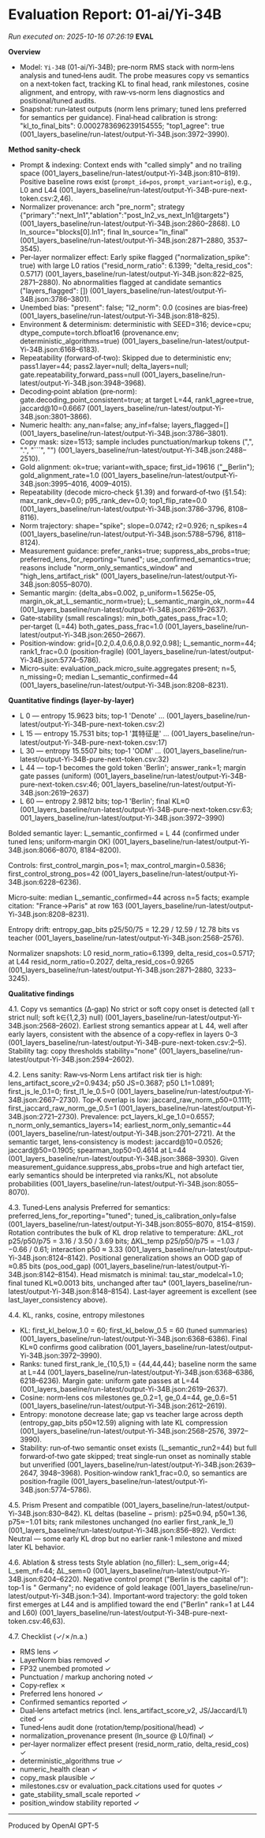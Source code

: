 # Evaluation Report: 01-ai/Yi-34B

*Run executed on: 2025-10-16 07:26:19*
**EVAL**

**Overview**
- Model: `Yi-34B` (01-ai/Yi-34B); pre‑norm RMS stack with norm‑lens analysis and tuned‑lens audit. The probe measures copy vs semantics on a next‑token fact, tracking KL to final head, rank milestones, cosine alignment, and entropy, with raw‑vs‑norm lens diagnostics and positional/tuned audits.
- Snapshot: run‑latest outputs (norm lens primary; tuned lens preferred for semantics per guidance). Final‑head calibration is strong: "kl_to_final_bits": 0.0002783696239154555; "top1_agree": true (001_layers_baseline/run-latest/output-Yi-34B.json:3972–3990).

**Method sanity‑check**
- Prompt & indexing: Context ends with "called simply" and no trailing space (001_layers_baseline/run-latest/output-Yi-34B.json:810–819). Positive baseline rows exist (`prompt_id=pos`, `prompt_variant=orig`), e.g., L0 and L44 (001_layers_baseline/run-latest/output-Yi-34B-pure-next-token.csv:2,46).
- Normalizer provenance: arch "pre_norm"; strategy {"primary":"next_ln1","ablation":"post_ln2_vs_next_ln1@targets"} (001_layers_baseline/run-latest/output-Yi-34B.json:2860–2868). L0 ln_source="blocks[0].ln1"; final ln_source="ln_final" (001_layers_baseline/run-latest/output-Yi-34B.json:2871–2880, 3537–3545).
- Per‑layer normalizer effect: Early spike flagged ("normalization_spike": true) with large L0 ratios ("resid_norm_ratio": 6.1399; "delta_resid_cos": 0.5717) (001_layers_baseline/run-latest/output-Yi-34B.json:822–825, 2871–2880). No abnormalities flagged at candidate semantics ("layers_flagged": []) (001_layers_baseline/run-latest/output-Yi-34B.json:3786–3801).
- Unembed bias: "present": false; "l2_norm": 0.0 (cosines are bias‑free) (001_layers_baseline/run-latest/output-Yi-34B.json:818–825).
- Environment & determinism: deterministic with SEED=316; device=cpu; dtype_compute=torch.bfloat16 (provenance.env; deterministic_algorithms=true) (001_layers_baseline/run-latest/output-Yi-34B.json:6168–6183).
- Repeatability (forward‑of‑two): Skipped due to deterministic env; pass1.layer=44; pass2.layer=null; delta_layers=null; gate.repeatability_forward_pass=null (001_layers_baseline/run-latest/output-Yi-34B.json:3948–3968).
- Decoding‑point ablation (pre‑norm): gate.decoding_point_consistent=true; at target L=44, rank1_agree=true, jaccard@10=0.6667 (001_layers_baseline/run-latest/output-Yi-34B.json:3801–3866).
- Numeric health: any_nan=false; any_inf=false; layers_flagged=[] (001_layers_baseline/run-latest/output-Yi-34B.json:3786–3801).
- Copy mask: size=1513; sample includes punctuation/markup tokens (",", ".", "```", "<!--", "-->") (001_layers_baseline/run-latest/output-Yi-34B.json:2488–2510).
- Gold alignment: ok=true; variant=with_space; first_id=19616 ("▁Berlin"); gold_alignment_rate=1.0 (001_layers_baseline/run-latest/output-Yi-34B.json:3995–4016, 4009–4015).
- Repeatability (decode micro‑check §1.39) and forward‑of‑two (§1.54): max_rank_dev=0.0; p95_rank_dev=0.0; top1_flip_rate=0.0 (001_layers_baseline/run-latest/output-Yi-34B.json:3786–3796, 8108–8116).
- Norm trajectory: shape="spike"; slope=0.0742; r2=0.926; n_spikes=4 (001_layers_baseline/run-latest/output-Yi-34B.json:5788–5796, 8118–8124).
- Measurement guidance: prefer_ranks=true; suppress_abs_probs=true; preferred_lens_for_reporting="tuned"; use_confirmed_semantics=true; reasons include "norm_only_semantics_window" and "high_lens_artifact_risk" (001_layers_baseline/run-latest/output-Yi-34B.json:8055–8070).
- Semantic margin: {delta_abs=0.002, p_uniform=1.5625e-05, margin_ok_at_L_semantic_norm=true}; L_semantic_margin_ok_norm=44 (001_layers_baseline/run-latest/output-Yi-34B.json:2619–2637).
- Gate‑stability (small rescalings): min_both_gates_pass_frac=1.0; per‑target (L=44) both_gates_pass_frac=1.0 (001_layers_baseline/run-latest/output-Yi-34B.json:2650–2667).
- Position‑window: grid=[0.2,0.4,0.6,0.8,0.92,0.98]; L_semantic_norm=44; rank1_frac=0.0 (position‑fragile) (001_layers_baseline/run-latest/output-Yi-34B.json:5774–5786).
- Micro‑suite: evaluation_pack.micro_suite.aggregates present; n=5, n_missing=0; median L_semantic_confirmed=44 (001_layers_baseline/run-latest/output-Yi-34B.json:8208–8231).

**Quantitative findings (layer‑by‑layer)**
- L 0 — entropy 15.9623 bits; top‑1 'Denote' … (001_layers_baseline/run-latest/output-Yi-34B-pure-next-token.csv:2)
- L 15 — entropy 15.7531 bits; top‑1 '其特征是' … (001_layers_baseline/run-latest/output-Yi-34B-pure-next-token.csv:17)
- L 30 — entropy 15.5507 bits; top‑1 'ODM' … (001_layers_baseline/run-latest/output-Yi-34B-pure-next-token.csv:32)
- L 44 — top‑1 becomes the gold token 'Berlin'; answer_rank=1; margin gate passes (uniform) (001_layers_baseline/run-latest/output-Yi-34B-pure-next-token.csv:46; 001_layers_baseline/run-latest/output-Yi-34B.json:2619–2637)
- L 60 — entropy 2.9812 bits; top‑1 'Berlin'; final KL≈0 (001_layers_baseline/run-latest/output-Yi-34B-pure-next-token.csv:63; 001_layers_baseline/run-latest/output-Yi-34B.json:3972–3990)

Bolded semantic layer: L_semantic_confirmed = L 44 (confirmed under tuned lens; uniform‑margin OK) (001_layers_baseline/run-latest/output-Yi-34B.json:8066–8070, 8184–8200).

Controls: first_control_margin_pos=1; max_control_margin=0.5836; first_control_strong_pos=42 (001_layers_baseline/run-latest/output-Yi-34B.json:6228–6236).

Micro‑suite: median L_semantic_confirmed=44 across n=5 facts; example citation: "France→Paris" at row 163 (001_layers_baseline/run-latest/output-Yi-34B.json:8208–8231).

Entropy drift: entropy_gap_bits p25/50/75 = 12.29 / 12.59 / 12.78 bits vs teacher (001_layers_baseline/run-latest/output-Yi-34B.json:2568–2576).

Normalizer snapshots: L0 resid_norm_ratio=6.1399, delta_resid_cos=0.5717; at L44 resid_norm_ratio=0.2027, delta_resid_cos=0.9265 (001_layers_baseline/run-latest/output-Yi-34B.json:2871–2880, 3233–3245).

**Qualitative findings**

4.1. Copy vs semantics (Δ‑gap)
No strict or soft copy onset is detected (all τ strict null; soft k∈{1,2,3} null) (001_layers_baseline/run-latest/output-Yi-34B.json:2568–2602). Earliest strong semantics appear at L 44, well after early layers, consistent with the absence of a copy‑reflex in layers 0–3 (001_layers_baseline/run-latest/output-Yi-34B-pure-next-token.csv:2–5). Stability tag: copy thresholds stability="none" (001_layers_baseline/run-latest/output-Yi-34B.json:2594–2602).

4.2. Lens sanity: Raw‑vs‑Norm
Lens artifact risk tier is high: lens_artifact_score_v2=0.9434; p50 JS=0.3687; p50 L1=1.0891; first_js_le_0.1=0; first_l1_le_0.5=0 (001_layers_baseline/run-latest/output-Yi-34B.json:2667–2730). Top‑K overlap is low: jaccard_raw_norm_p50=0.1111; first_jaccard_raw_norm_ge_0.5=1 (001_layers_baseline/run-latest/output-Yi-34B.json:2721–2730). Prevalence: pct_layers_kl_ge_1.0=0.6557; n_norm_only_semantics_layers=14; earliest_norm_only_semantic=44 (001_layers_baseline/run-latest/output-Yi-34B.json:2701–2721). At the semantic target, lens‑consistency is modest: jaccard@10=0.0526; jaccard@50=0.1905; spearman_top50=0.4614 at L=44 (001_layers_baseline/run-latest/output-Yi-34B.json:3868–3930). Given measurement_guidance.suppress_abs_probs=true and high artefact tier, early semantics should be interpreted via ranks/KL, not absolute probabilities (001_layers_baseline/run-latest/output-Yi-34B.json:8055–8070).

4.3. Tuned‑Lens analysis
Preferred for semantics: preferred_lens_for_reporting="tuned"; tuned_is_calibration_only=false (001_layers_baseline/run-latest/output-Yi-34B.json:8055–8070, 8154–8159). Rotation contributes the bulk of KL drop relative to temperature: ΔKL_rot p25/p50/p75 = 3.16 / 3.50 / 3.69 bits; ΔKL_temp p25/p50/p75 = −1.03 / −0.66 / 0.61; interaction p50 ≈ 3.33 (001_layers_baseline/run-latest/output-Yi-34B.json:8124–8142). Positional generalization shows an OOD gap of ≈0.85 bits (pos_ood_gap) (001_layers_baseline/run-latest/output-Yi-34B.json:8142–8154). Head mismatch is minimal: tau_star_modelcal=1.0; final tuned KL≈0.0013 bits, unchanged after tau* (001_layers_baseline/run-latest/output-Yi-34B.json:8148–8154). Last‑layer agreement is excellent (see last_layer_consistency above).

4.4. KL, ranks, cosine, entropy milestones
- KL: first_kl_below_1.0 = 60; first_kl_below_0.5 = 60 (tuned summaries) (001_layers_baseline/run-latest/output-Yi-34B.json:6368–6386). Final KL≈0 confirms good calibration (001_layers_baseline/run-latest/output-Yi-34B.json:3972–3990).
- Ranks: tuned first_rank_le_{10,5,1} = {44,44,44}; baseline norm the same at L=44 (001_layers_baseline/run-latest/output-Yi-34B.json:6368–6386, 6218–6236). Margin gate: uniform gate passes at L=44 (001_layers_baseline/run-latest/output-Yi-34B.json:2619–2637).
- Cosine: norm‑lens cos milestones ge_0.2=1, ge_0.4=44, ge_0.6=51 (001_layers_baseline/run-latest/output-Yi-34B.json:2612–2619).
- Entropy: monotone decrease late; gap vs teacher large across depth (entropy_gap_bits p50≈12.59) aligning with late KL compression (001_layers_baseline/run-latest/output-Yi-34B.json:2568–2576, 3972–3990).
- Stability: run‑of‑two semantic onset exists (L_semantic_run2=44) but full forward‑of‑two gate skipped; treat single‑run onset as nominally stable but unverified (001_layers_baseline/run-latest/output-Yi-34B.json:2639–2647, 3948–3968). Position‑window rank1_frac=0.0, so semantics are position‑fragile (001_layers_baseline/run-latest/output-Yi-34B.json:5774–5786).

4.5. Prism
Present and compatible (001_layers_baseline/run-latest/output-Yi-34B.json:830–842). KL deltas (baseline − prism): p25≈0.94, p50≈1.36, p75≈−1.01 bits; rank milestones unchanged (no earlier first_rank_le_1) (001_layers_baseline/run-latest/output-Yi-34B.json:856–892). Verdict: Neutral — some early KL drop but no earlier rank‑1 milestone and mixed later KL behavior.

4.6. Ablation & stress tests
Style ablation (no_filler): L_sem_orig=44; L_sem_nf=44; ΔL_sem=0 (001_layers_baseline/run-latest/output-Yi-34B.json:6204–6220). Negative control prompt ("Berlin is the capital of"): top‑1 is " Germany"; no evidence of gold leakage (001_layers_baseline/run-latest/output-Yi-34B.json:1–34). Important‑word trajectory: the gold token first emerges at L44 and is amplified toward the end ("Berlin" rank=1 at L44 and L60) (001_layers_baseline/run-latest/output-Yi-34B-pure-next-token.csv:46,63).

4.7. Checklist (✓/✗/n.a.)
- RMS lens ✓
- LayerNorm bias removed ✓
- FP32 unembed promoted ✓
- Punctuation / markup anchoring noted ✓
- Copy‑reflex ✗
- Preferred lens honored ✓
- Confirmed semantics reported ✓
- Dual‑lens artefact metrics (incl. lens_artifact_score_v2, JS/Jaccard/L1) cited ✓
- Tuned‑lens audit done (rotation/temp/positional/head) ✓
- normalization_provenance present (ln_source @ L0/final) ✓
- per‑layer normalizer effect present (resid_norm_ratio, delta_resid_cos) ✓
- deterministic_algorithms true ✓
- numeric_health clean ✓
- copy_mask plausible ✓
- milestones.csv or evaluation_pack.citations used for quotes ✓
- gate_stability_small_scale reported ✓
- position_window stability reported ✓

---
Produced by OpenAI GPT-5

